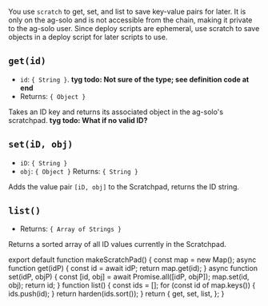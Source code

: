 You use `scratch` to get, set, and list to save key-value pairs for later. It is only on the ag-solo and is not accessible from the chain, making it private to the ag-solo user. Since deploy scripts are ephemeral, use scratch to save objects in a deploy script for later scripts to use.

## `get(id)`
- `id`: `{ String }`. **tyg todo: Not sure of the type; see definition code at end**
- Returns: `{ Object }`

Takes an ID key and returns its associated object in the ag-solo's scratchpad. **tyg todo: What if no valid ID?**

## `set(iD, obj)`
- `iD`: `{ String }`
- `obj`: `{ Object }`
Returns: `{ String }`

Adds the value pair `[iD, obj]` to the Scratchpad, returns the ID string.

## `list()`
- Returns: `{ Array of Strings }`

Returns a sorted array of all ID values currently in the Scratchpad.

export default function makeScratchPad() {
  const map = new Map();
  async function get(idP) {
    const id = await idP;
    return map.get(id);
  }
  async function set(idP, objP) {
    const [id, obj] = await Promise.all([idP, objP]);
    map.set(id, obj);
    return id;
  }
  function list() {
    const ids = [];
    for (const id of map.keys()) {
      ids.push(id);
    }
    return harden(ids.sort());
  }
  return {
    get,
    set,
    list,
  };
}
